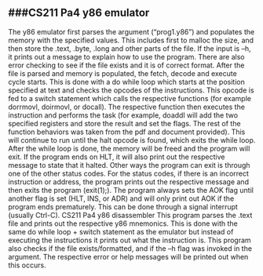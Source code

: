 ###CS211 Pa4 y86 emulator
---

The y86 emulator first parses the argument (“prog1.y86”) and populates the memory with the specified
values. This includes first to malloc the size, and then store the .text, .byte, .long and other parts of the
file. If the input is –h, it prints out a message to explain how to use the program. There are also error
checking to see if the file exists and it is of correct format.
After the file is parsed and memory is populated, the fetch, decode and execute cycle starts. This is done
with a do while loop which starts at the position specified at text and checks the opcodes of the
instructions. This opcode is fed to a switch statement which calls the respective functions (for example
dorrmovl, doirmovl, or docall). The respective function then executes the instruction and performs the
task (for example, doaddl will add the two specified registers and store the result and set the flags. The
rest of the function behaviors was taken from the pdf and document provided). This will continue to run
until the halt opcode is found, which exits the while loop. After the while loop is done, the memory will
be freed and the program will exit. If the program ends on HLT, it will also print out the respective
message to state that it halted. Other ways the program can exit is through one of the other status
codes.
For the status codes, if there is an incorrect instruction or address, the program prints out the respective
message and then exits the program (exit(1);). The program always sets the AOK flag until another flag is
set (HLT, INS, or ADR) and will only print out AOK if the program ends prematurely. This can be done
through a signal interrupt (usually Ctrl-C).
CS211 Pa4 y86 disassembler
This program parses the .text file and prints out the respective y86 mnemonics. This is done with the
same do while loop + switch statement as the emulator but instead of executing the instructions it
prints out what the instruction is. This program also checks if the file exists/formatted, and if the –h flag
was invoked in the argument. The respective error or help messages will be printed out when this
occurs.
